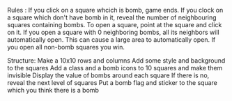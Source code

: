 Rules :
    If you click on a square whcich is bomb, game ends.
    If you clock on a square which don't have bomb in it, reveal the number of neighbouring squares containing bombs.
    To open a square, point at the square and click on it.
    If you open a square with 0 neighboring bombs, all its neighbors will automatically open. This can cause a large area to automatically open.
    If you open all non-bomb squares you win.

Structure:
    Make a 10x10 rows and columns
	Add some style and background to the squares
	Add a class and a bomb icons to 10 squares and make them invisible 
	Display the value of bombs around each square
	If there is no, reveal the next level of squares 
	Put a bomb flag and sticker to the square which you think there is a bomb